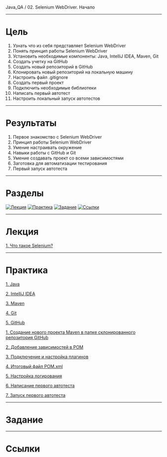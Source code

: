 Java_QA / 02. Selenium WebDriver. Начало

***

# Цель

1. Узнать что из себя представляет Selenium WebDriver
2. Понять принцип работы Selenium WebDriver
3. Установить необходимые компоненты: Java, IntelliJ IDEA, Maven, Git
4. Создать учетку на GitHub
5. Создать новый репозиторий в GitHub
6. Клонировать новый репозиторий на локальную машину
7. Настроить файл .gitignore
8. Создать первый проект
9. Подключить необходимые библиотеки
10. Написать первый автотест
11. Настроить локальный запуск автотестов

***

# Результаты 

1. Первое знакомство с Selenium WebDriver
2. Принцип работы Selenium WebDriver
3. Умение настраивать окружение
4. Навыки работы с GitHub и Git
5. Умение создавать проект со всеми зависимостями
6. Заготовка для автоматизации тестирования
7. Первый запуск автотеста

***

# Разделы

[![Лекция](https://img.shields.io/badge/-Лекция-ee99ff)](1.%20Лекция.md)
[![Практика](https://img.shields.io/badge/-Практика-aaffaa)](2.%20Практика.md)
[![Задание](https://img.shields.io/badge/-Задание-99ffee)](3.%20Задание.md)
[![Ссылки](https://img.shields.io/badge/-Ссылки-ffee99)](4.%20Ссылки.md)

***

# Лекция 

[1. Что такое Selenium?](1.%20Лекция.md#1-Что-такое-Selenium?)

***

# Практика 

[1. Java](2.%20Практика.md#1-Java)

[2. IntelliJ IDEA](2.%20Практика.md#2-IntelliJ-IDEA)

[3. Maven](2.%20Практика.md#3-Maven)

[4. Git](2.%20Практика.md#4-Git)

[5. GitHub](2.%20Практика.md#5-GitHub)

[1. Создание нового проекта Maven в папке склонированного репозитория GitHub](2.%20Практика.md#1-Создание-нового-проекта-Maven-в-папке-склонированного-репозитория-GitHub)

[2. Добавление зависимостей в POM](2.%20Практика.md#2-Добавление-зависимостей-в-POM)

[3. Подключение и настройка плагинов](2.%20Практика.md#3-Подключение-и-настройка-плагинов)

[4. Итоговый файл POM.xml](2.%20Практика.md#4-Итоговый-файл-POM.xml)

[5. Настройка логирования](2.%20Практика.md#5-Настройка-логирования)

[6. Написание первого автотеста](2.%20Практика.md#6-Написание-первого-автотеста)

[7. Запуск первого автотеста](2.%20Практика.md#7-Запуск-первого-автотеста)

***

# Задание 

***

# Ссылки 